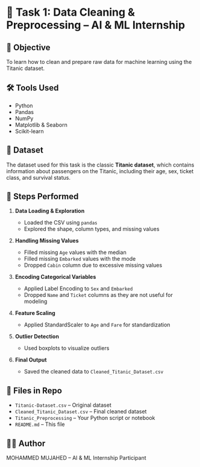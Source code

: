 # 🧼 Task 1: Data Cleaning & Preprocessing – AI & ML Internship

## 📌 Objective
To learn how to clean and prepare raw data for machine learning using the Titanic dataset.

## 🛠 Tools Used
- Python
- Pandas
- NumPy
- Matplotlib & Seaborn
- Scikit-learn

## 📁 Dataset
The dataset used for this task is the classic **Titanic dataset**, which contains information about passengers on the Titanic, including their age, sex, ticket class, and survival status.

## 🧪 Steps Performed

1. **Data Loading & Exploration**
   - Loaded the CSV using `pandas`
   - Explored the shape, column types, and missing values

2. **Handling Missing Values**
   - Filled missing `Age` values with the median
   - Filled missing `Embarked` values with the mode
   - Dropped `Cabin` column due to excessive missing values

3. **Encoding Categorical Variables**
   - Applied Label Encoding to `Sex` and `Embarked`
   - Dropped `Name` and `Ticket` columns as they are not useful for modeling

4. **Feature Scaling**
   - Applied StandardScaler to `Age` and `Fare` for standardization

5. **Outlier Detection**
   - Used boxplots to visualize outliers

6. **Final Output**
   - Saved the cleaned data to `Cleaned_Titanic_Dataset.csv`


## 📂 Files in Repo
- `Titanic-Dataset.csv` – Original dataset
- `Cleaned_Titanic_Dataset.csv` – Final cleaned dataset
- `Titanic_Preprocessing` – Your Python script or notebook
- `README.md` – This file

## 🙋‍♂️ Author
MOHAMMED MUJAHED – AI & ML Internship Participant
